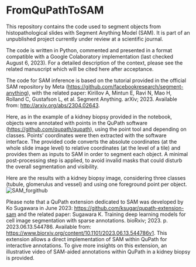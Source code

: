 # FromQuPathToSAM

This repository contains the code used to segment objects from histopathological slides with Segment Anything Model (SAM). It is part of an unpublished project currently under review at a scientific journal.

The code is written in Python, commented and presented in a format compatible with a Google Colaboratory implementation (last checked August 6, 2023). For a detailed description of the context, please see the related manuscript which will be cited here after acceptance.

The code for SAM inference is based on the tutorial provided in the official SAM repository by Meta (https://github.com/facebookresearch/segment-anything), with the related paper: Kirillov A, Mintun E, Ravi N, Mao H, Rolland C, Gustafson L, et al. Segment Anything. arXiv; 2023. Available from: http://arxiv.org/abs/2304.02643.

Here, as in the example of a kidney biopsy provided in the notebook, objects were annotated with points in the QuPath software (https://github.com/qupath/qupath), using the point tool and depending on classes. Points’ coordinates were then extracted with the software interface. The provided code converts the absolute coordinates (at the whole slide image level) to relative coordinates (at the level of a tile) and provides them as inputs to SAM in order to segment each object. A minimal post-processing step is applied, to avoid invalid masks that could disturb the overall segmentation and visibility.

Here are the results with a kidney biopsy image, considering three classes (tubule, glomerulus and vessel) and using one foreground point per object.
![SAM_forgithub](https://github.com/bertrandchauveau/FromQuPathToSAM/assets/110421330/26abe95f-3c12-470c-ba7f-917069cc5891)

Please note that a QuPath extension dedicated to SAM was developed by Ko Sugawara in June 2023: https://github.com/ksugar/qupath-extension-sam and the related paper: Sugawara K. Training deep learning models for cell image segmentation with sparse annotations. bioRxiv; 2023. p. 2023.06.13.544786. Available from: https://www.biorxiv.org/content/10.1101/2023.06.13.544786v1. This extension allows a direct implementation of SAM within QuPath for interactive annotations. To give more insights on this extension, an illustrative video of SAM-aided annotations within QuPath in a kidney biopsy is provided.
